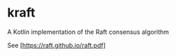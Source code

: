 # kraft
A Kotlin implementation of the Raft consensus algorithm

See [https://raft.github.io/raft.pdf]
